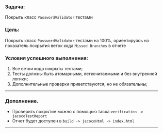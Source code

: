 ### Задача:
Покрыть класс `PasswordValidator` тестами

### Цель:
Покрыть класс `PasswordValidator` тестами на 100%, ориентируясь на показатель покрытия веток кода `Missed Branches` в отчете

### Условия успешного выполнения:

1. Все ветки кода покрыты тестами;
2. Тесты должны быть атомарными, легкочитаемыми и без внутренней логики;
3. Дополнительные проверки приветствуются, но не обязательны;

--- 
### Дополнение.

* Проверить покрытие можно с помощью таска `verification -> jacocoTestReport`
* Отчет будет доступен в `build -> jacocoHtml -> index.html`
--- 
